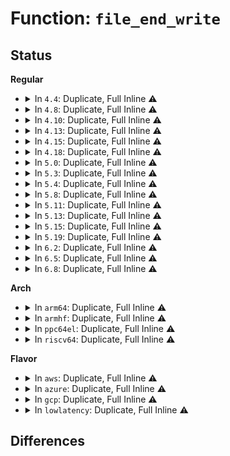 # Function: <code>file_end_write</code>

## Status
<b>Regular</b>
<ul>
<li>
<details>
<summary>In <code>4.4</code>: Duplicate, Full Inline ⚠️</summary>

**Collision:** Static Duplication

**Inline:** Full

**Transformation:** False

**Instances:**

```
In kernel/acct.c (ffffffff8110bd34)
Location: include/linux/fs.h:2484
Inline: True
Inline callers:
  - kernel/acct.c:do_acct_process
```
```
In fs/read_write.c (ffffffff8120c91e)
Location: include/linux/fs.h:2484
Inline: True
Inline callers:
  - fs/read_write.c:vfs_write
  - fs/read_write.c:do_readv_writev
  - fs/read_write.c:compat_do_readv_writev
  - fs/read_write.c:do_sendfile
```
```
In fs/splice.c (ffffffff8123fc30)
Location: include/linux/fs.h:2484
Inline: True
Inline callers:
  - fs/splice.c:SyS_splice
```
```
In fs/aio.c (ffffffff8125c7b1)
Location: include/linux/fs.h:2484
Inline: True
Inline callers:
  - fs/aio.c:aio_run_iocb
```
```
In fs/coredump.c (ffffffff8126f7e3)
Location: include/linux/fs.h:2484
Inline: True
Inline callers:
  - fs/coredump.c:do_coredump
```
```
In drivers/block/loop.c (ffffffff8156f2df)
Location: include/linux/fs.h:2484
Inline: True
Inline callers:
  - drivers/block/loop.c:lo_write_bvec
```
</details>
</li>
<li>
<details>
<summary>In <code>4.8</code>: Duplicate, Full Inline ⚠️</summary>

**Collision:** Static Duplication

**Inline:** Full

**Transformation:** False

**Instances:**

```
In kernel/acct.c (ffffffff81113596)
Location: include/linux/fs.h:2599
Inline: True
Inline callers:
  - kernel/acct.c:do_acct_process
```
```
In fs/read_write.c (ffffffff81233bf2)
Location: include/linux/fs.h:2599
Inline: True
Inline callers:
  - fs/read_write.c:do_sendfile
  - fs/read_write.c:compat_do_readv_writev
  - fs/read_write.c:do_readv_writev
```
```
In fs/splice.c (ffffffff81267f6d)
Location: include/linux/fs.h:2599
Inline: True
Inline callers:
  - fs/splice.c:SyS_splice
```
```
In fs/aio.c (ffffffff8128586a)
Location: include/linux/fs.h:2599
Inline: True
Inline callers:
  - fs/aio.c:aio_run_iocb
```
```
In fs/coredump.c (ffffffff8129ad3d)
Location: include/linux/fs.h:2599
Inline: True
Inline callers:
  - fs/coredump.c:do_coredump
```
```
In drivers/block/loop.c (ffffffff815c4bdf)
Location: include/linux/fs.h:2599
Inline: True
Inline callers:
  - drivers/block/loop.c:lo_write_bvec
```
</details>
</li>
<li>
<details>
<summary>In <code>4.10</code>: Duplicate, Full Inline ⚠️</summary>

**Collision:** Static Duplication

**Inline:** Full

**Transformation:** False

**Instances:**

```
In kernel/acct.c (ffffffff8111aca6)
Location: include/linux/fs.h:2568
Inline: True
Inline callers:
  - kernel/acct.c:do_acct_process
```
```
In fs/read_write.c (ffffffff81246782)
Location: include/linux/fs.h:2568
Inline: True
Inline callers:
  - fs/read_write.c:do_sendfile
  - fs/read_write.c:compat_do_readv_writev
  - fs/read_write.c:do_readv_writev
```
```
In fs/splice.c (ffffffff8127aedd)
Location: include/linux/fs.h:2568
Inline: True
Inline callers:
  - fs/splice.c:SyS_splice
```
```
In fs/aio.c (ffffffff812988f0)
Location: include/linux/fs.h:2568
Inline: True
Inline callers:
  - fs/aio.c:aio_complete
```
```
In fs/coredump.c (ffffffff812af8f7)
Location: include/linux/fs.h:2568
Inline: True
Inline callers:
  - fs/coredump.c:do_coredump
```
```
In drivers/block/loop.c (ffffffff815f331f)
Location: include/linux/fs.h:2568
Inline: True
Inline callers:
  - drivers/block/loop.c:lo_write_bvec
```
</details>
</li>
<li>
<details>
<summary>In <code>4.13</code>: Duplicate, Full Inline ⚠️</summary>

**Collision:** Static Duplication

**Inline:** Full

**Transformation:** False

**Instances:**

```
In kernel/acct.c (ffffffff8111c861)
Location: include/linux/fs.h:2680
Inline: True
Inline callers:
  - kernel/acct.c:do_acct_process
```
```
In fs/open.c (ffffffff8124cd6e)
Location: include/linux/fs.h:2680
Inline: True
Inline callers:
  - fs/open.c:vfs_fallocate
```
```
In fs/read_write.c (ffffffff8125210b)
Location: include/linux/fs.h:2680
Inline: True
Inline callers:
  - fs/read_write.c:vfs_copy_file_range
  - fs/read_write.c:do_sendfile
  - fs/read_write.c:compat_writev
  - fs/read_write.c:vfs_writev
```
```
In fs/ioctl.c (ffffffff8126708a)
Location: include/linux/fs.h:2680
Inline: True
Inline callers:
  - fs/ioctl.c:ioctl_file_clone
```
```
In fs/splice.c (ffffffff81288310)
Location: include/linux/fs.h:2680
Inline: True
Inline callers:
  - fs/splice.c:SyS_splice
```
```
In fs/aio.c (ffffffff812a6a31)
Location: include/linux/fs.h:2680
Inline: True
Inline callers:
  - fs/aio.c:aio_complete
```
```
In fs/coredump.c (ffffffff812bd287)
Location: include/linux/fs.h:2680
Inline: True
Inline callers:
  - fs/coredump.c:do_coredump
```
```
In drivers/block/loop.c (ffffffff81607611)
Location: include/linux/fs.h:2680
Inline: True
Inline callers:
  - drivers/block/loop.c:lo_write_bvec
```
</details>
</li>
<li>
<details>
<summary>In <code>4.15</code>: Duplicate, Full Inline ⚠️</summary>

**Collision:** Static Duplication

**Inline:** Full

**Transformation:** False

**Instances:**

```
In kernel/acct.c (ffffffff81127f7d)
Location: include/linux/fs.h:2741
Inline: True
Inline callers:
  - kernel/acct.c:do_acct_process
```
```
In fs/open.c (ffffffff8126ecdc)
Location: include/linux/fs.h:2741
Inline: True
Inline callers:
  - fs/open.c:vfs_fallocate
```
```
In fs/read_write.c (ffffffff81273a7c)
Location: include/linux/fs.h:2741
Inline: True
Inline callers:
  - fs/read_write.c:vfs_copy_file_range
  - fs/read_write.c:do_sendfile
  - fs/read_write.c:compat_writev
  - fs/read_write.c:vfs_writev
```
```
In fs/ioctl.c (ffffffff81289916)
Location: include/linux/fs.h:2741
Inline: True
Inline callers:
  - fs/ioctl.c:ioctl_file_clone
```
```
In fs/splice.c (ffffffff812aae3c)
Location: include/linux/fs.h:2741
Inline: True
Inline callers:
  - fs/splice.c:SyS_splice
```
```
In fs/aio.c (ffffffff812ca021)
Location: include/linux/fs.h:2741
Inline: True
Inline callers:
  - fs/aio.c:aio_complete
```
```
In fs/coredump.c (ffffffff812e0b92)
Location: include/linux/fs.h:2741
Inline: True
Inline callers:
  - fs/coredump.c:do_coredump
```
```
In drivers/block/loop.c (ffffffff8166fad9)
Location: include/linux/fs.h:2741
Inline: True
Inline callers:
  - drivers/block/loop.c:lo_write_bvec
```
</details>
</li>
<li>
<details>
<summary>In <code>4.18</code>: Duplicate, Full Inline ⚠️</summary>

**Collision:** Static Duplication

**Inline:** Full

**Transformation:** False

**Instances:**

```
In kernel/acct.c (ffffffff81135d6c)
Location: include/linux/fs.h:2763
Inline: True
Inline callers:
  - kernel/acct.c:do_acct_process
```
```
In fs/open.c (ffffffff812948cf)
Location: include/linux/fs.h:2763
Inline: True
Inline callers:
  - fs/open.c:vfs_fallocate
```
```
In fs/read_write.c (ffffffff8129a3b6)
Location: include/linux/fs.h:2763
Inline: True
Inline callers:
  - fs/read_write.c:vfs_copy_file_range
  - fs/read_write.c:do_sendfile
  - fs/read_write.c:compat_writev
  - fs/read_write.c:vfs_writev
```
```
In fs/ioctl.c (ffffffff812afcc1)
Location: include/linux/fs.h:2763
Inline: True
Inline callers:
  - fs/ioctl.c:ioctl_file_clone
```
```
In fs/splice.c (ffffffff812d0a94)
Location: include/linux/fs.h:2763
Inline: True
Inline callers:
  - fs/splice.c:do_splice
```
```
In fs/aio.c (ffffffff812f424c)
Location: include/linux/fs.h:2763
Inline: True
Inline callers:
  - fs/aio.c:aio_complete_rw
```
```
In fs/coredump.c (ffffffff8130cf21)
Location: include/linux/fs.h:2763
Inline: True
Inline callers:
  - fs/coredump.c:do_coredump
```
```
In drivers/block/loop.c (ffffffff816ab671)
Location: include/linux/fs.h:2763
Inline: True
Inline callers:
  - drivers/block/loop.c:lo_write_bvec
```
</details>
</li>
<li>
<details>
<summary>In <code>5.0</code>: Duplicate, Full Inline ⚠️</summary>

**Collision:** Static Duplication

**Inline:** Full

**Transformation:** False

**Instances:**

```
In kernel/acct.c (ffffffff811414fc)
Location: include/linux/fs.h:2847
Inline: True
Inline callers:
  - kernel/acct.c:do_acct_process
```
```
In fs/open.c (ffffffff812a98ad)
Location: include/linux/fs.h:2847
Inline: True
Inline callers:
  - fs/open.c:vfs_fallocate
```
```
In fs/read_write.c (ffffffff812aceda)
Location: include/linux/fs.h:2847
Inline: True
Inline callers:
  - fs/read_write.c:vfs_clone_file_range
  - fs/read_write.c:vfs_copy_file_range
  - fs/read_write.c:do_sendfile
  - fs/read_write.c:compat_writev
  - fs/read_write.c:vfs_writev
```
```
In fs/splice.c (ffffffff812e5cb9)
Location: include/linux/fs.h:2847
Inline: True
Inline callers:
  - fs/splice.c:do_splice
```
```
In fs/aio.c (ffffffff81308f02)
Location: include/linux/fs.h:2847
Inline: True
Inline callers:
  - fs/aio.c:aio_complete_rw
```
```
In fs/coredump.c (ffffffff813227b3)
Location: include/linux/fs.h:2847
Inline: True
Inline callers:
  - fs/coredump.c:do_coredump
```
```
In drivers/block/loop.c (ffffffff816cbde1)
Location: include/linux/fs.h:2847
Inline: True
Inline callers:
  - drivers/block/loop.c:lo_write_bvec
```
</details>
</li>
<li>
<details>
<summary>In <code>5.3</code>: Duplicate, Full Inline ⚠️</summary>

**Collision:** Static Duplication

**Inline:** Full

**Transformation:** False

**Instances:**

```
In kernel/acct.c (ffffffff8114c8f4)
Location: include/linux/fs.h:2853
Inline: True
Inline callers:
  - kernel/acct.c:do_acct_process
```
```
In fs/open.c (ffffffff812c6039)
Location: include/linux/fs.h:2853
Inline: True
Inline callers:
  - fs/open.c:vfs_fallocate
```
```
In fs/read_write.c (ffffffff812c98c1)
Location: include/linux/fs.h:2853
Inline: True
Inline callers:
  - fs/read_write.c:vfs_clone_file_range
  - fs/read_write.c:vfs_copy_file_range
  - fs/read_write.c:do_sendfile
  - fs/read_write.c:compat_writev
  - fs/read_write.c:vfs_writev
```
```
In fs/splice.c (ffffffff81304856)
Location: include/linux/fs.h:2853
Inline: True
Inline callers:
  - fs/splice.c:do_splice
```
```
In fs/aio.c (ffffffff81329766)
Location: include/linux/fs.h:2853
Inline: True
Inline callers:
  - fs/aio.c:aio_complete_rw
```
```
In fs/io_uring.c (ffffffff8132d829)
Location: include/linux/fs.h:2853
Inline: True
```
```
In fs/coredump.c (ffffffff81349ec6)
Location: include/linux/fs.h:2853
Inline: True
Inline callers:
  - fs/coredump.c:do_coredump
```
```
In drivers/block/loop.c (ffffffff817073e1)
Location: include/linux/fs.h:2853
Inline: True
Inline callers:
  - drivers/block/loop.c:lo_write_bvec
```
</details>
</li>
<li>
<details>
<summary>In <code>5.4</code>: Duplicate, Full Inline ⚠️</summary>

**Collision:** Static Duplication

**Inline:** Full

**Transformation:** False

**Instances:**

```
In kernel/acct.c (ffffffff811585c4)
Location: include/linux/fs.h:2915
Inline: True
Inline callers:
  - kernel/acct.c:do_acct_process
```
```
In fs/open.c (ffffffff812d7a49)
Location: include/linux/fs.h:2915
Inline: True
Inline callers:
  - fs/open.c:vfs_fallocate
```
```
In fs/read_write.c (ffffffff812db2d1)
Location: include/linux/fs.h:2915
Inline: True
Inline callers:
  - fs/read_write.c:vfs_clone_file_range
  - fs/read_write.c:vfs_copy_file_range
  - fs/read_write.c:do_sendfile
  - fs/read_write.c:compat_writev
  - fs/read_write.c:vfs_writev
```
```
In fs/splice.c (ffffffff813178d6)
Location: include/linux/fs.h:2915
Inline: True
Inline callers:
  - fs/splice.c:do_splice
```
```
In fs/aio.c (ffffffff8133d696)
Location: include/linux/fs.h:2915
Inline: True
Inline callers:
  - fs/aio.c:aio_complete_rw
```
```
In fs/io_uring.c (ffffffff8134012b)
Location: include/linux/fs.h:2915
Inline: True
Inline callers:
  - fs/io_uring.c:io_complete_rw_iopoll
  - fs/io_uring.c:io_complete_rw
```
```
In fs/coredump.c (ffffffff81362166)
Location: include/linux/fs.h:2915
Inline: True
Inline callers:
  - fs/coredump.c:do_coredump
```
```
In drivers/block/loop.c (ffffffff8172b631)
Location: include/linux/fs.h:2915
Inline: True
Inline callers:
  - drivers/block/loop.c:lo_write_bvec
```
</details>
</li>
<li>
<details>
<summary>In <code>5.8</code>: Duplicate, Full Inline ⚠️</summary>

**Collision:** Static Duplication

**Inline:** Full

**Transformation:** False

**Instances:**

```
In kernel/acct.c (ffffffff8116965f)
Location: include/linux/fs.h:2957
Inline: True
Inline callers:
  - kernel/acct.c:do_acct_process
```
```
In fs/open.c (ffffffff8130dc69)
Location: include/linux/fs.h:2957
Inline: True
Inline callers:
  - fs/open.c:vfs_fallocate
```
```
In fs/read_write.c (ffffffff81311f51)
Location: include/linux/fs.h:2957
Inline: True
Inline callers:
  - fs/read_write.c:vfs_clone_file_range
  - fs/read_write.c:vfs_copy_file_range
  - fs/read_write.c:do_sendfile
  - fs/read_write.c:compat_writev
  - fs/read_write.c:vfs_writev
  - fs/read_write.c:vfs_write
```
```
In fs/splice.c (ffffffff813524fc)
Location: include/linux/fs.h:2957
Inline: True
Inline callers:
  - fs/splice.c:do_splice
```
```
In fs/aio.c (ffffffff81377431)
Location: include/linux/fs.h:2957
Inline: True
Inline callers:
  - fs/aio.c:aio_complete_rw
```
```
In fs/io_uring.c (ffffffff8137c54d)
Location: include/linux/fs.h:2957
Inline: True
Inline callers:
  - fs/io_uring.c:io_complete_rw_iopoll
  - fs/io_uring.c:io_complete_rw_common
```
```
In fs/coredump.c (ffffffff813a815a)
Location: include/linux/fs.h:2957
Inline: True
Inline callers:
  - fs/coredump.c:do_coredump
```
```
In drivers/block/loop.c (ffffffff817e7f51)
Location: include/linux/fs.h:2957
Inline: True
Inline callers:
  - drivers/block/loop.c:lo_write_bvec
```
</details>
</li>
<li>
<details>
<summary>In <code>5.11</code>: Duplicate, Full Inline ⚠️</summary>

**Collision:** Static Duplication

**Inline:** Full

**Transformation:** False

**Instances:**

```
In kernel/acct.c (ffffffff81165d54)
Location: include/linux/fs.h:2792
Inline: True
Inline callers:
  - kernel/acct.c:do_acct_process
```
```
In fs/open.c (ffffffff81319f50)
Location: include/linux/fs.h:2792
Inline: True
Inline callers:
  - fs/open.c:vfs_fallocate
```
```
In fs/read_write.c (ffffffff813209e3)
Location: include/linux/fs.h:2792
Inline: True
Inline callers:
  - fs/read_write.c:vfs_copy_file_range
  - fs/read_write.c:do_sendfile
  - fs/read_write.c:vfs_writev
  - fs/read_write.c:vfs_write
```
```
In fs/splice.c (ffffffff8135ec60)
Location: include/linux/fs.h:2792
Inline: True
Inline callers:
  - fs/splice.c:do_splice
```
```
In fs/remap_range.c (ffffffff81366793)
Location: include/linux/fs.h:2792
Inline: True
Inline callers:
  - fs/remap_range.c:vfs_clone_file_range
```
```
In fs/aio.c (ffffffff81385721)
Location: include/linux/fs.h:2792
Inline: True
Inline callers:
  - fs/aio.c:aio_complete_rw
```
```
In fs/io_uring.c (ffffffff8138a6e6)
Location: include/linux/fs.h:2792
Inline: True
Inline callers:
  - fs/io_uring.c:io_complete_rw_iopoll
  - fs/io_uring.c:io_complete_rw_common
```
```
In fs/coredump.c (ffffffff813b91cd)
Location: include/linux/fs.h:2792
Inline: True
Inline callers:
  - fs/coredump.c:do_coredump
```
```
In drivers/block/loop.c (ffffffff817fce71)
Location: include/linux/fs.h:2792
Inline: True
Inline callers:
  - drivers/block/loop.c:lo_write_bvec
```
</details>
</li>
<li>
<details>
<summary>In <code>5.13</code>: Duplicate, Full Inline ⚠️</summary>

**Collision:** Static Duplication

**Inline:** Full

**Transformation:** False

**Instances:**

```
In kernel/acct.c (ffffffff81166a84)
Location: include/linux/fs.h:3045
Inline: True
Inline callers:
  - kernel/acct.c:do_acct_process
```
```
In fs/open.c (ffffffff81320030)
Location: include/linux/fs.h:3045
Inline: True
Inline callers:
  - fs/open.c:vfs_fallocate
```
```
In fs/read_write.c (ffffffff81326a75)
Location: include/linux/fs.h:3045
Inline: True
Inline callers:
  - fs/read_write.c:vfs_copy_file_range
  - fs/read_write.c:do_sendfile
  - fs/read_write.c:vfs_writev
  - fs/read_write.c:vfs_write
```
```
In fs/splice.c (ffffffff81365614)
Location: include/linux/fs.h:3045
Inline: True
Inline callers:
  - fs/splice.c:do_splice
```
```
In fs/remap_range.c (ffffffff8136d043)
Location: include/linux/fs.h:3045
Inline: True
Inline callers:
  - fs/remap_range.c:vfs_clone_file_range
```
```
In fs/aio.c (ffffffff8138c991)
Location: include/linux/fs.h:3045
Inline: True
Inline callers:
  - fs/aio.c:aio_complete_rw
```
```
In fs/coredump.c (ffffffff813c0433)
Location: include/linux/fs.h:3045
Inline: True
Inline callers:
  - fs/coredump.c:do_coredump
```
```
In drivers/block/loop.c (ffffffff817e1901)
Location: include/linux/fs.h:3045
Inline: True
Inline callers:
  - drivers/block/loop.c:lo_write_bvec
```
</details>
</li>
<li>
<details>
<summary>In <code>5.15</code>: Duplicate, Full Inline ⚠️</summary>

**Collision:** Static Duplication

**Inline:** Full

**Transformation:** False

**Instances:**

```
In kernel/acct.c (ffffffff8118c244)
Location: include/linux/fs.h:3028
Inline: True
Inline callers:
  - kernel/acct.c:do_acct_process
```
```
In fs/open.c (ffffffff8136d5d0)
Location: include/linux/fs.h:3028
Inline: True
Inline callers:
  - fs/open.c:vfs_fallocate
```
```
In fs/read_write.c (ffffffff81374015)
Location: include/linux/fs.h:3028
Inline: True
Inline callers:
  - fs/read_write.c:vfs_copy_file_range
  - fs/read_write.c:do_sendfile
  - fs/read_write.c:vfs_writev
  - fs/read_write.c:vfs_write
```
```
In fs/splice.c (ffffffff813b3f04)
Location: include/linux/fs.h:3028
Inline: True
Inline callers:
  - fs/splice.c:do_splice
```
```
In fs/remap_range.c (ffffffff813bbd23)
Location: include/linux/fs.h:3028
Inline: True
Inline callers:
  - fs/remap_range.c:vfs_clone_file_range
```
```
In fs/aio.c (ffffffff813d9fe1)
Location: include/linux/fs.h:3028
Inline: True
Inline callers:
  - fs/aio.c:aio_complete_rw
```
```
In fs/coredump.c (ffffffff8141025b)
Location: include/linux/fs.h:3028
Inline: True
Inline callers:
  - fs/coredump.c:do_coredump
```
```
In drivers/block/loop.c (ffffffff8186d0a1)
Location: include/linux/fs.h:3028
Inline: True
Inline callers:
  - drivers/block/loop.c:lo_write_bvec
```
</details>
</li>
<li>
<details>
<summary>In <code>5.19</code>: Duplicate, Full Inline ⚠️</summary>

**Collision:** Static Duplication

**Inline:** Full

**Transformation:** False

**Instances:**

```
In kernel/acct.c (ffffffff811bb63c)
Location: include/linux/fs.h:2794
Inline: True
Inline callers:
  - kernel/acct.c:do_acct_process
```
```
In fs/open.c (ffffffff813ec14c)
Location: include/linux/fs.h:2794
Inline: True
Inline callers:
  - fs/open.c:vfs_fallocate
```
```
In fs/read_write.c (ffffffff813f2fad)
Location: include/linux/fs.h:2794
Inline: True
Inline callers:
  - fs/read_write.c:vfs_copy_file_range
  - fs/read_write.c:do_sendfile
  - fs/read_write.c:vfs_writev
  - fs/read_write.c:vfs_write
```
```
In fs/splice.c (ffffffff81439224)
Location: include/linux/fs.h:2794
Inline: True
Inline callers:
  - fs/splice.c:do_splice
```
```
In fs/remap_range.c (ffffffff814425d3)
Location: include/linux/fs.h:2794
Inline: True
Inline callers:
  - fs/remap_range.c:vfs_clone_file_range
```
```
In fs/aio.c (ffffffff814644cd)
Location: include/linux/fs.h:2794
Inline: True
Inline callers:
  - fs/aio.c:aio_complete_rw
```
```
In fs/coredump.c (ffffffff81485c07)
Location: include/linux/fs.h:2794
Inline: True
Inline callers:
  - fs/coredump.c:do_coredump
```
```
In drivers/block/loop.c (ffffffff819b6c4c)
Location: include/linux/fs.h:2794
Inline: True
```
</details>
</li>
<li>
<details>
<summary>In <code>6.2</code>: Duplicate, Full Inline ⚠️</summary>

**Collision:** Static Duplication

**Inline:** Full

**Transformation:** False

**Instances:**

```
In kernel/acct.c (ffffffff811fd45c)
Location: include/linux/fs.h:2948
Inline: True
Inline callers:
  - kernel/acct.c:do_acct_process
```
```
In fs/open.c (ffffffff8147461c)
Location: include/linux/fs.h:2948
Inline: True
Inline callers:
  - fs/open.c:vfs_fallocate
```
```
In fs/read_write.c (ffffffff8147bba8)
Location: include/linux/fs.h:2948
Inline: True
Inline callers:
  - fs/read_write.c:vfs_copy_file_range
  - fs/read_write.c:do_sendfile
  - fs/read_write.c:vfs_writev
  - fs/read_write.c:vfs_write
```
```
In fs/splice.c (ffffffff814c7514)
Location: include/linux/fs.h:2948
Inline: True
Inline callers:
  - fs/splice.c:do_splice
```
```
In fs/remap_range.c (ffffffff814d12c3)
Location: include/linux/fs.h:2948
Inline: True
Inline callers:
  - fs/remap_range.c:vfs_clone_file_range
```
```
In fs/aio.c (ffffffff814f480d)
Location: include/linux/fs.h:2948
Inline: True
Inline callers:
  - fs/aio.c:aio_complete_rw
```
```
In fs/coredump.c (ffffffff81519264)
Location: include/linux/fs.h:2948
Inline: True
Inline callers:
  - fs/coredump.c:do_coredump
```
```
In drivers/block/loop.c (ffffffff81b2bebc)
Location: include/linux/fs.h:2948
Inline: True
```
</details>
</li>
<li>
<details>
<summary>In <code>6.5</code>: Duplicate, Full Inline ⚠️</summary>

**Collision:** Static Duplication

**Inline:** Full

**Transformation:** False

**Instances:**

```
In kernel/acct.c (ffffffff812125e9)
Location: include/linux/fs.h:2562
Inline: True
Inline callers:
  - kernel/acct.c:do_acct_process
```
```
In fs/open.c (ffffffff814a8fe6)
Location: include/linux/fs.h:2562
Inline: True
Inline callers:
  - fs/open.c:vfs_fallocate
```
```
In fs/read_write.c (ffffffff814b0740)
Location: include/linux/fs.h:2562
Inline: True
Inline callers:
  - fs/read_write.c:vfs_copy_file_range
  - fs/read_write.c:do_sendfile
  - fs/read_write.c:vfs_writev
  - fs/read_write.c:vfs_write
```
```
In fs/splice.c (ffffffff814fd309)
Location: include/linux/fs.h:2562
Inline: True
Inline callers:
  - fs/splice.c:do_splice
```
```
In fs/remap_range.c (ffffffff815075b9)
Location: include/linux/fs.h:2562
Inline: True
Inline callers:
  - fs/remap_range.c:vfs_clone_file_range
```
```
In fs/aio.c (ffffffff8152b5e0)
Location: include/linux/fs.h:2562
Inline: True
Inline callers:
  - fs/aio.c:aio_complete_rw
```
```
In fs/coredump.c (ffffffff81550b6f)
Location: include/linux/fs.h:2562
Inline: True
Inline callers:
  - fs/coredump.c:do_coredump
```
```
In drivers/block/loop.c (ffffffff81b7c190)
Location: include/linux/fs.h:2562
Inline: True
```
</details>
</li>
<li>
<details>
<summary>In <code>6.8</code>: Duplicate, Full Inline ⚠️</summary>

**Collision:** Static Duplication

**Inline:** Full

**Transformation:** False

**Instances:**

```
In kernel/acct.c (ffffffff81229c69)
Location: include/linux/fs.h:2810
Inline: True
Inline callers:
  - kernel/acct.c:do_acct_process
```
```
In fs/open.c (ffffffff814da045)
Location: include/linux/fs.h:2810
Inline: True
Inline callers:
  - fs/open.c:vfs_fallocate
```
```
In fs/read_write.c (ffffffff814e1e7e)
Location: include/linux/fs.h:2810
Inline: True
Inline callers:
  - fs/read_write.c:vfs_copy_file_range
  - fs/read_write.c:vfs_writev
  - fs/read_write.c:vfs_iter_write
  - fs/read_write.c:vfs_write
```
```
In fs/splice.c (ffffffff81531f4c)
Location: include/linux/fs.h:2810
Inline: True
Inline callers:
  - fs/splice.c:do_splice
  - fs/splice.c:direct_splice_actor
```
```
In fs/remap_range.c (ffffffff8153c74d)
Location: include/linux/fs.h:2810
Inline: True
Inline callers:
  - fs/remap_range.c:vfs_clone_file_range
```
```
In fs/backing-file.c (ffffffff81581afa)
Location: include/linux/fs.h:2810
Inline: True
```
```
In fs/coredump.c (ffffffff81586a00)
Location: include/linux/fs.h:2810
Inline: True
Inline callers:
  - fs/coredump.c:do_coredump
```
</details>
</li>
</ul>
<b>Arch</b>
<ul>
<li>
<details>
<summary>In <code>arm64</code>: Duplicate, Full Inline ⚠️</summary>

**Collision:** Static Duplication

**Inline:** Full

**Transformation:** False

**Instances:**

```
In kernel/acct.c (ffff8000101c7e7c)
Location: include/linux/fs.h:2915
Inline: True
Inline callers:
  - kernel/acct.c:do_acct_process
```
```
In fs/open.c (ffff80001037ce38)
Location: include/linux/fs.h:2915
Inline: True
Inline callers:
  - fs/open.c:vfs_fallocate
```
```
In fs/read_write.c (ffff800010380d94)
Location: include/linux/fs.h:2915
Inline: True
Inline callers:
  - fs/read_write.c:vfs_clone_file_range
  - fs/read_write.c:vfs_copy_file_range
  - fs/read_write.c:do_sendfile
  - fs/read_write.c:compat_writev
  - fs/read_write.c:vfs_writev
```
```
In fs/splice.c (ffff8000103cef70)
Location: include/linux/fs.h:2915
Inline: True
Inline callers:
  - fs/splice.c:do_splice
```
```
In fs/aio.c (ffff8000103fd3b8)
Location: include/linux/fs.h:2915
Inline: True
Inline callers:
  - fs/aio.c:aio_complete_rw
```
```
In fs/io_uring.c (ffff8000104001b8)
Location: include/linux/fs.h:2915
Inline: True
Inline callers:
  - fs/io_uring.c:io_complete_rw_iopoll
  - fs/io_uring.c:io_complete_rw
```
```
In fs/coredump.c (ffff800010428774)
Location: include/linux/fs.h:2915
Inline: True
Inline callers:
  - fs/coredump.c:do_coredump
```
```
In drivers/block/loop.c (ffff8000109217d4)
Location: include/linux/fs.h:2915
Inline: True
Inline callers:
  - drivers/block/loop.c:lo_write_bvec
```
</details>
</li>
<li>
<details>
<summary>In <code>armhf</code>: Duplicate, Full Inline ⚠️</summary>

**Collision:** Static Duplication

**Inline:** Full

**Transformation:** False

**Instances:**

```
In kernel/acct.c (c040ec84)
Location: include/linux/fs.h:2915
Inline: True
Inline callers:
  - kernel/acct.c:do_acct_process
```
```
In fs/open.c (c0567b44)
Location: include/linux/fs.h:2915
Inline: True
Inline callers:
  - fs/open.c:vfs_fallocate
```
```
In fs/read_write.c (c056b1c0)
Location: include/linux/fs.h:2915
Inline: True
Inline callers:
  - fs/read_write.c:vfs_clone_file_range
  - fs/read_write.c:vfs_copy_file_range
  - fs/read_write.c:do_sendfile
  - fs/read_write.c:vfs_writev
```
```
In fs/splice.c (c05aa240)
Location: include/linux/fs.h:2915
Inline: True
Inline callers:
  - fs/splice.c:do_splice
```
```
In fs/aio.c (c05cfed0)
Location: include/linux/fs.h:2915
Inline: True
Inline callers:
  - fs/aio.c:aio_complete_rw
```
```
In fs/io_uring.c (c05d2284)
Location: include/linux/fs.h:2915
Inline: True
Inline callers:
  - fs/io_uring.c:kiocb_end_write
```
```
In fs/coredump.c (c05f14a8)
Location: include/linux/fs.h:2915
Inline: True
Inline callers:
  - fs/coredump.c:do_coredump
```
```
In drivers/block/loop.c (c0a07038)
Location: include/linux/fs.h:2915
Inline: True
Inline callers:
  - drivers/block/loop.c:lo_write_bvec
```
</details>
</li>
<li>
<details>
<summary>In <code>ppc64el</code>: Duplicate, Full Inline ⚠️</summary>

**Collision:** Static Duplication

**Inline:** Full

**Transformation:** False

**Instances:**

```
In kernel/acct.c (c00000000023006c)
Location: include/linux/fs.h:2915
Inline: True
Inline callers:
  - kernel/acct.c:do_acct_process
```
```
In fs/open.c (c000000000472278)
Location: include/linux/fs.h:2915
Inline: True
Inline callers:
  - fs/open.c:vfs_fallocate
```
```
In fs/read_write.c (c000000000476b50)
Location: include/linux/fs.h:2915
Inline: True
Inline callers:
  - fs/read_write.c:vfs_clone_file_range
  - fs/read_write.c:vfs_copy_file_range
  - fs/read_write.c:do_sendfile
  - fs/read_write.c:compat_writev
  - fs/read_write.c:vfs_writev
```
```
In fs/splice.c (c0000000004d0900)
Location: include/linux/fs.h:2915
Inline: True
Inline callers:
  - fs/splice.c:do_splice
```
```
In fs/aio.c (c000000000506208)
Location: include/linux/fs.h:2915
Inline: True
Inline callers:
  - fs/aio.c:aio_complete_rw
```
```
In fs/io_uring.c (c000000000509704)
Location: include/linux/fs.h:2915
Inline: True
Inline callers:
  - fs/io_uring.c:io_complete_rw_iopoll
  - fs/io_uring.c:io_complete_rw
```
```
In fs/coredump.c (c000000000538a4c)
Location: include/linux/fs.h:2915
Inline: True
Inline callers:
  - fs/coredump.c:do_coredump
```
```
In drivers/block/loop.c (c0000000009c6760)
Location: include/linux/fs.h:2915
Inline: True
Inline callers:
  - drivers/block/loop.c:lo_write_bvec
```
</details>
</li>
<li>
<details>
<summary>In <code>riscv64</code>: Duplicate, Full Inline ⚠️</summary>

**Collision:** Static Duplication

**Inline:** Full

**Transformation:** False

**Instances:**

```
In kernel/acct.c (ffffffe000147be8)
Location: include/linux/fs.h:2915
Inline: True
Inline callers:
  - kernel/acct.c:do_acct_process
```
```
In fs/open.c (ffffffe000253358)
Location: include/linux/fs.h:2915
Inline: True
Inline callers:
  - fs/open.c:vfs_fallocate
```
```
In fs/read_write.c (ffffffe0002563e6)
Location: include/linux/fs.h:2915
Inline: True
Inline callers:
  - fs/read_write.c:vfs_clone_file_range
  - fs/read_write.c:vfs_copy_file_range
  - fs/read_write.c:do_sendfile
  - fs/read_write.c:vfs_writev
```
```
In fs/splice.c (ffffffe00028b0d6)
Location: include/linux/fs.h:2915
Inline: True
Inline callers:
  - fs/splice.c:do_splice
```
```
In fs/aio.c (ffffffe0002aad5a)
Location: include/linux/fs.h:2915
Inline: True
Inline callers:
  - fs/aio.c:aio_complete_rw
```
```
In fs/io_uring.c (ffffffe0002ac874)
Location: include/linux/fs.h:2915
Inline: True
Inline callers:
  - fs/io_uring.c:io_complete_rw_iopoll
  - fs/io_uring.c:io_complete_rw
```
```
In fs/coredump.c (ffffffe0002c69cc)
Location: include/linux/fs.h:2915
Inline: True
Inline callers:
  - fs/coredump.c:do_coredump
```
```
In drivers/block/loop.c (ffffffe0005a0580)
Location: include/linux/fs.h:2915
Inline: True
Inline callers:
  - drivers/block/loop.c:lo_write_bvec
```
</details>
</li>
</ul>
<b>Flavor</b>
<ul>
<li>
<details>
<summary>In <code>aws</code>: Duplicate, Full Inline ⚠️</summary>

**Collision:** Static Duplication

**Inline:** Full

**Transformation:** False

**Instances:**

```
In kernel/acct.c (ffffffff81150be4)
Location: include/linux/fs.h:2915
Inline: True
Inline callers:
  - kernel/acct.c:do_acct_process
```
```
In fs/open.c (ffffffff812d0029)
Location: include/linux/fs.h:2915
Inline: True
Inline callers:
  - fs/open.c:vfs_fallocate
```
```
In fs/read_write.c (ffffffff812d38b1)
Location: include/linux/fs.h:2915
Inline: True
Inline callers:
  - fs/read_write.c:vfs_clone_file_range
  - fs/read_write.c:vfs_copy_file_range
  - fs/read_write.c:do_sendfile
  - fs/read_write.c:compat_writev
  - fs/read_write.c:vfs_writev
```
```
In fs/splice.c (ffffffff8130feb6)
Location: include/linux/fs.h:2915
Inline: True
Inline callers:
  - fs/splice.c:do_splice
```
```
In fs/aio.c (ffffffff81335c76)
Location: include/linux/fs.h:2915
Inline: True
Inline callers:
  - fs/aio.c:aio_complete_rw
```
```
In fs/io_uring.c (ffffffff8133870b)
Location: include/linux/fs.h:2915
Inline: True
Inline callers:
  - fs/io_uring.c:io_complete_rw_iopoll
  - fs/io_uring.c:io_complete_rw
```
```
In fs/coredump.c (ffffffff8135a746)
Location: include/linux/fs.h:2915
Inline: True
Inline callers:
  - fs/coredump.c:do_coredump
```
```
In drivers/block/loop.c (ffffffff816f1411)
Location: include/linux/fs.h:2915
Inline: True
Inline callers:
  - drivers/block/loop.c:lo_write_bvec
```
</details>
</li>
<li>
<details>
<summary>In <code>azure</code>: Duplicate, Full Inline ⚠️</summary>

**Collision:** Static Duplication

**Inline:** Full

**Transformation:** False

**Instances:**

```
In kernel/acct.c (ffffffff81143e8e)
Location: include/linux/fs.h:2915
Inline: True
Inline callers:
  - kernel/acct.c:do_acct_process
```
```
In fs/open.c (ffffffff812c0ca9)
Location: include/linux/fs.h:2915
Inline: True
Inline callers:
  - fs/open.c:vfs_fallocate
```
```
In fs/read_write.c (ffffffff812c4531)
Location: include/linux/fs.h:2915
Inline: True
Inline callers:
  - fs/read_write.c:vfs_clone_file_range
  - fs/read_write.c:vfs_copy_file_range
  - fs/read_write.c:do_sendfile
  - fs/read_write.c:compat_writev
  - fs/read_write.c:vfs_writev
```
```
In fs/splice.c (ffffffff81300ac6)
Location: include/linux/fs.h:2915
Inline: True
Inline callers:
  - fs/splice.c:do_splice
```
```
In fs/aio.c (ffffffff81326606)
Location: include/linux/fs.h:2915
Inline: True
Inline callers:
  - fs/aio.c:aio_complete_rw
```
```
In fs/io_uring.c (ffffffff8132943b)
Location: include/linux/fs.h:2915
Inline: True
Inline callers:
  - fs/io_uring.c:io_complete_rw_iopoll
  - fs/io_uring.c:io_complete_rw
```
```
In fs/coredump.c (ffffffff8134b3f0)
Location: include/linux/fs.h:2915
Inline: True
Inline callers:
  - fs/coredump.c:do_coredump
```
```
In drivers/block/loop.c (ffffffff816cb511)
Location: include/linux/fs.h:2915
Inline: True
Inline callers:
  - drivers/block/loop.c:lo_write_bvec
```
</details>
</li>
<li>
<details>
<summary>In <code>gcp</code>: Duplicate, Full Inline ⚠️</summary>

**Collision:** Static Duplication

**Inline:** Full

**Transformation:** False

**Instances:**

```
In kernel/acct.c (ffffffff8114ea94)
Location: include/linux/fs.h:2915
Inline: True
Inline callers:
  - kernel/acct.c:do_acct_process
```
```
In fs/open.c (ffffffff812cde39)
Location: include/linux/fs.h:2915
Inline: True
Inline callers:
  - fs/open.c:vfs_fallocate
```
```
In fs/read_write.c (ffffffff812d16c1)
Location: include/linux/fs.h:2915
Inline: True
Inline callers:
  - fs/read_write.c:vfs_clone_file_range
  - fs/read_write.c:vfs_copy_file_range
  - fs/read_write.c:do_sendfile
  - fs/read_write.c:compat_writev
  - fs/read_write.c:vfs_writev
```
```
In fs/splice.c (ffffffff8130dca6)
Location: include/linux/fs.h:2915
Inline: True
Inline callers:
  - fs/splice.c:do_splice
```
```
In fs/aio.c (ffffffff81333746)
Location: include/linux/fs.h:2915
Inline: True
Inline callers:
  - fs/aio.c:aio_complete_rw
```
```
In fs/io_uring.c (ffffffff813361db)
Location: include/linux/fs.h:2915
Inline: True
Inline callers:
  - fs/io_uring.c:io_complete_rw_iopoll
  - fs/io_uring.c:io_complete_rw
```
```
In fs/coredump.c (ffffffff81358216)
Location: include/linux/fs.h:2915
Inline: True
Inline callers:
  - fs/coredump.c:do_coredump
```
```
In drivers/block/loop.c (ffffffff8171eaf1)
Location: include/linux/fs.h:2915
Inline: True
Inline callers:
  - drivers/block/loop.c:lo_write_bvec
```
</details>
</li>
<li>
<details>
<summary>In <code>lowlatency</code>: Duplicate, Full Inline ⚠️</summary>

**Collision:** Static Duplication

**Inline:** Full

**Transformation:** False

**Instances:**

```
In kernel/acct.c (ffffffff8115b875)
Location: include/linux/fs.h:2915
Inline: True
Inline callers:
  - kernel/acct.c:do_acct_process
```
```
In fs/open.c (ffffffff812dec49)
Location: include/linux/fs.h:2915
Inline: True
Inline callers:
  - fs/open.c:vfs_fallocate
```
```
In fs/read_write.c (ffffffff812e24f1)
Location: include/linux/fs.h:2915
Inline: True
Inline callers:
  - fs/read_write.c:vfs_clone_file_range
  - fs/read_write.c:vfs_copy_file_range
  - fs/read_write.c:do_sendfile
  - fs/read_write.c:compat_writev
  - fs/read_write.c:vfs_writev
```
```
In fs/splice.c (ffffffff8131f4a6)
Location: include/linux/fs.h:2915
Inline: True
Inline callers:
  - fs/splice.c:do_splice
```
```
In fs/aio.c (ffffffff81347a56)
Location: include/linux/fs.h:2915
Inline: True
Inline callers:
  - fs/aio.c:aio_complete_rw
```
```
In fs/io_uring.c (ffffffff813492ab)
Location: include/linux/fs.h:2915
Inline: True
Inline callers:
  - fs/io_uring.c:io_complete_rw_iopoll
  - fs/io_uring.c:io_complete_rw
```
```
In fs/coredump.c (ffffffff8136b948)
Location: include/linux/fs.h:2915
Inline: True
Inline callers:
  - fs/coredump.c:do_coredump
```
```
In drivers/block/loop.c (ffffffff81739f21)
Location: include/linux/fs.h:2915
Inline: True
Inline callers:
  - drivers/block/loop.c:lo_write_bvec
```
</details>
</li>
</ul>

## Differences
